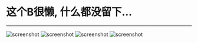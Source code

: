 # 这个B很懒, 什么都没留下...

---

![screenshot](https://gitee.com/zc149352394/TEAR-Helper/raw/main/screenshot/1.png)
![screenshot](https://gitee.com/zc149352394/TEAR-Helper/raw/main/screenshot/2.png)
![screenshot](https://gitee.com/zc149352394/TEAR-Helper/raw/main/screenshot/3.png)
![screenshot](https://gitee.com/zc149352394/TEAR-Helper/raw/main/screenshot/4.png)
